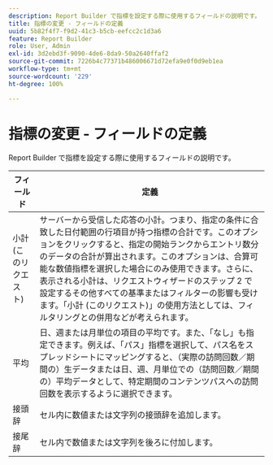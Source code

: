 ```yaml
---
description: Report Builder で指標を設定する際に使用するフィールドの説明です。
title: 指標の変更 - フィールドの定義
uuid: 5b82f4f7-f9d2-41c3-b5cb-eefcc2c1d3a6
feature: Report Builder
role: User, Admin
exl-id: 3d2ebd3f-9090-4de6-8da9-50a2640ffaf2
source-git-commit: 7226b4c77371b486006671d72efa9e0f0d9eb1ea
workflow-type: tm+mt
source-wordcount: '229'
ht-degree: 100%

---
```


# 指標の変更 - フィールドの定義

Report Builder で指標を設定する際に使用するフィールドの説明です。

| フィールド | 定義 |
|--- |--- |
| 小計 (このリクエスト) | サーバーから受信した応答の小計。つまり、指定の条件に合致した日付範囲の行項目が持つ指標の合計です。このオプションをクリックすると、指定の開始ランクからエントリ数分のデータの合計が算出されます。このオプションは、合算可能な数値指標を選択した場合にのみ使用できます。さらに、表示される小計は、リクエストウィザードのステップ 2 で設定するその他すべての基準またはフィルターの影響も受けます。「小計 (このリクエスト)」の使用方法としては、フィルタリングとの併用などが考えられます。 |
| 平均 | 日、週または月単位の項目の平均です。また、「なし」も指定できます。例えば、「パス」指標を選択して、パス名をスプレッドシートにマッピングすると、（実際の訪問回数／期間の）生データまたは日、週、月単位での（訪問回数／期間の）平均データとして、特定期間のコンテンツパスへの訪問回数を表示するように選択できます。 |
| 接頭辞 | セル内に数値または文字列の接頭辞を追加します。 |
| 接尾辞 | セル内で数値または文字列を後ろに付加します。 |

